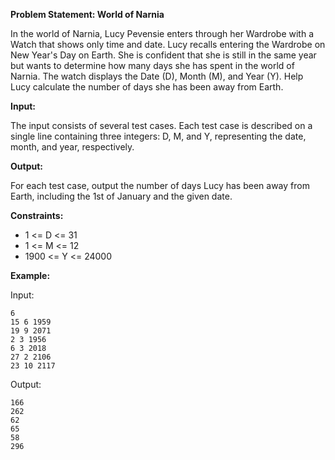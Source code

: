 **Problem Statement: World of Narnia**

In the world of Narnia, Lucy Pevensie enters through her Wardrobe with a Watch that shows only time and date. Lucy recalls entering the Wardrobe on New Year's Day on Earth. She is confident that she is still in the same year but wants to determine how many days she has spent in the world of Narnia. The watch displays the Date (D), Month (M), and Year (Y). Help Lucy calculate the number of days she has been away from Earth.

**Input:**

The input consists of several test cases. Each test case is described on a single line containing three integers: D, M, and Y, representing the date, month, and year, respectively.

**Output:**

For each test case, output the number of days Lucy has been away from Earth, including the 1st of January and the given date.

**Constraints:**

- 1 <= D <= 31
- 1 <= M <= 12
- 1900 <= Y <= 24000

**Example:**

Input:
```
6
15 6 1959
19 9 2071
2 3 1956
6 3 2018
27 2 2106
23 10 2117
```

Output:
```
166
262
62
65
58
296
```